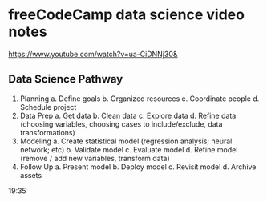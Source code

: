 # freeCodeCamp data science video notes

<https://www.youtube.com/watch?v=ua-CiDNNj30&>

## Data Science Pathway

1. Planning
  a. Define goals
  b. Organized resources
  c. Coordinate people
  d. Schedule project
2. Data Prep
  a. Get data
  b. Clean data
  c. Explore data
  d. Refine data (choosing variables, choosing cases to include/exclude, data transformations)
3. Modeling
  a. Create statistical model (regression analysis; neural network; etc)
  b. Validate model
  c. Evaluate model
  d. Refine model (remove / add new variables, transform data)
4. Follow Up
  a. Present model
  b. Deploy model
  c. Revisit model
  d. Archive assets


19:35
